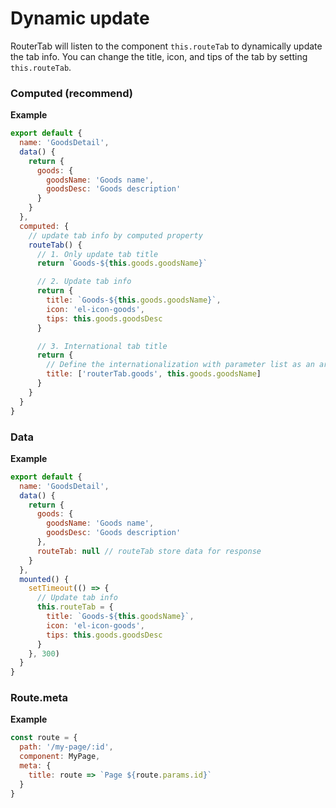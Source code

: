 # Dynamic update

RouterTab will listen to the component `this.routeTab` to dynamically update the tab info. You can change the title, icon, and tips of the tab by setting `this.routeTab`.

<doc-links demo="/default/tab-dynamic" />

### Computed (recommend)

**Example**

```javascript  {13,14,17,24}
export default {
  name: 'GoodsDetail',
  data() {
    return {
      goods: {
        goodsName: 'Goods name',
        goodsDesc: 'Goods description'
      }
    }
  },
  computed: {
    // update tab info by computed property
    routeTab() {
      // 1. Only update tab title
      return `Goods-${this.goods.goodsName}`

      // 2. Update tab info
      return {
        title: `Goods-${this.goods.goodsName}`,
        icon: 'el-icon-goods',
        tips: this.goods.goodsDesc
      }

      // 3. International tab title
      return {
        // Define the internationalization with parameter list as an array, the format: ['i18nKey', ...params]
        title: ['routerTab.goods', this.goods.goodsName]
      }
    }
  }
}
```

### Data

**Example**

```javascript {9,15}
export default {
  name: 'GoodsDetail',
  data() {
    return {
      goods: {
        goodsName: 'Goods name',
        goodsDesc: 'Goods description'
      },
      routeTab: null // routeTab store data for response
    }
  },
  mounted() {
    setTimeout(() => {
      // Update tab info
      this.routeTab = {
        title: `Goods-${this.goodsName}`,
        icon: 'el-icon-goods',
        tips: this.goods.goodsDesc
      }
    }, 300)
  }
}
```

### Route.meta

**Example**

```javascript {5}
const route = {
  path: '/my-page/:id',
  component: MyPage,
  meta: {
    title: route => `Page ${route.params.id}`
  }
}
```
